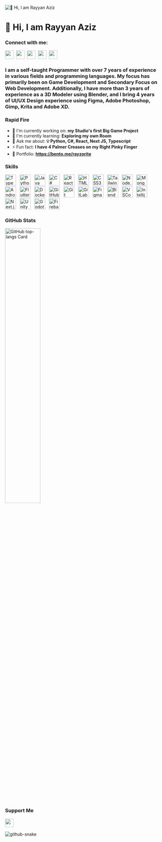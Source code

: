 ![👋 Hi, I am Rayyan Aziz](https://i.pinimg.com/736x/81/3f/69/813f691337e47b75429e49cddf5916cd.jpg)

<div id="toc">
  <ul align="left" style="list-style: none">
    <summary>
      <h1>
        👋 Hi, I am Rayyan Aziz
      </h1>
    </summary>
  </ul>
</div>

**<h3 align="left">Connect with me:</h3>** 
<p align="left"><a href="https://twitter.com/@rayzorite" target="_blank"><img src="https://img.shields.io/badge/Twitter-000000?style=for-the-badge&logo=X&logoColor=white" height="28" style="margin-right: 4px"></a> <a href="https://www.youtube.com/@rayzorite" target="_blank"><img src="https://img.shields.io/badge/YouTube-FF0000?style=for-the-badge&logo=youtube&logoColor=white" height="28" style="margin-right: 4px"></a> <a href="https://www.instagram.com/rayzorite_" target="_blank"><img src="https://img.shields.io/badge/Instagram-E4405F?style=for-the-badge&logo=instagram&logoColor=white" height="28" style="margin-right: 4px"></a> <a href="https://github.com/rayzorite" target="_blank"><img src="https://img.shields.io/badge/GitHub-100000?style=for-the-badge&logo=github&logoColor=white" height="28" style="margin-right: 4px"></a> <a href="https://www.linkedin.com/in/rayzorite" target="_blank"><img src="https://img.shields.io/badge/LinkedIn-0077B5?style=for-the-badge&logo=linkedin&logoColor=white" height="28" style="margin-right: 4px"></a></p>

 **<h3 align="left">I am a self-taught Programmer with over 7 years of experience in various fields and programming languages. My focus has primarily been on Game Development and Secondary Focus on Web Development. Additionally, I have more than 3 years of experience as a 3D Modeler using Blender, and I bring 4 years of UI/UX Design experience using Figma, Adobe Photoshop, Gimp, Krita and Adobe XD.</h3>**

**<h3 align="left">Rapid Fire</h3>**

- 💼 I'm currently working on: **my Studio's first Big Game Project**
- 🌱 I'm currently learning: **Exploring my own Room**
- 💬 Ask me about: **💡 Python, C#, React, Next JS, Typescript**
- ⚡ Fun fact: **I have 4 Palmer Creases on my Right Pinky Finger**
- 📂 Portfolio: **<a href="https://bento.me/rayzorite" target="_blank">https://bento.me/rayzorite</a>**

 **<h3 align="left">Skills</h3>**

<p align="left"><img src="https://cdn.jsdelivr.net/gh/devicons/devicon/icons/typescript/typescript-original.svg" height="36" alt="TypeScript" style="margin-right: 8px"> <img src="https://cdn.jsdelivr.net/gh/devicons/devicon/icons/python/python-original.svg" height="36" alt="Python" style="margin-right: 8px"> <img src="https://cdn.jsdelivr.net/gh/devicons/devicon/icons/java/java-original.svg" height="36" alt="Java" style="margin-right: 8px"> <img src="https://cdn.jsdelivr.net/gh/devicons/devicon/icons/csharp/csharp-original.svg" height="36" alt="C#" style="margin-right: 8px"> <img src="https://cdn.jsdelivr.net/gh/devicons/devicon/icons/react/react-original.svg" height="36" alt="React" style="margin-right: 8px"> <img src="https://cdn.jsdelivr.net/gh/devicons/devicon/icons/html5/html5-original.svg" height="36" alt="HTML5" style="margin-right: 8px"> <img src="https://cdn.jsdelivr.net/gh/devicons/devicon/icons/css3/css3-original.svg" height="36" alt="CSS3" style="margin-right: 8px"> <img src="https://cdn.jsdelivr.net/gh/devicons/devicon@latest/icons/tailwindcss/tailwindcss-original.svg" height="36" alt="Tailwind CSS" style="margin-right: 8px"> <img src="https://cdn.jsdelivr.net/gh/devicons/devicon@latest/icons/nodejs/nodejs-original-wordmark.svg" height="36" alt="Node.js" style="margin-right: 8px"> <img src="https://cdn.jsdelivr.net/gh/devicons/devicon@latest/icons/mongodb/mongodb-original-wordmark.svg" height="36" alt="MongoDB" style="margin-right: 8px"> <img src="https://cdn.jsdelivr.net/gh/devicons/devicon/icons/android/android-original.svg" height="36" alt="Android" style="margin-right: 8px"> <img src="https://cdn.jsdelivr.net/gh/devicons/devicon/icons/flutter/flutter-original.svg" height="36" alt="Flutter" style="margin-right: 8px"> <img src="https://cdn.jsdelivr.net/gh/devicons/devicon/icons/docker/docker-original.svg" height="36" alt="Docker" style="margin-right: 8px"> <img src="https://cdn.jsdelivr.net/gh/devicons/devicon/icons/github/github-original.svg" height="36" alt="GitHub" style="margin-right: 8px"> <img src="https://cdn.jsdelivr.net/gh/devicons/devicon/icons/git/git-original.svg" height="36" alt="Git" style="margin-right: 8px"> <img src="https://cdn.jsdelivr.net/gh/devicons/devicon/icons/gitlab/gitlab-original.svg" height="36" alt="GitLab" style="margin-right: 8px"> <img src="https://cdn.jsdelivr.net/gh/devicons/devicon@latest/icons/figma/figma-original.svg" height="36" alt="Figma" style="margin-right: 8px"> <img src="https://cdn.jsdelivr.net/gh/devicons/devicon@latest/icons/blender/blender-original.svg" height="36" alt="Blender" style="margin-right: 8px"> <img src="https://cdn.jsdelivr.net/gh/devicons/devicon@latest/icons/vscode/vscode-original.svg" height="36" alt="VSCode" style="margin-right: 8px"> <img src="https://cdn.jsdelivr.net/gh/devicons/devicon@latest/icons/intellij/intellij-original.svg" height="36" alt="Intellij" style="margin-right: 8px"> <img src="https://cdn.jsdelivr.net/gh/devicons/devicon/icons/nextjs/nextjs-original.svg" height="36" alt="Next.js" style="margin-right: 8px"> <img src="https://cdn.jsdelivr.net/gh/devicons/devicon/icons/unity/unity-original.svg" height="36" alt="Unity" style="margin-right: 8px"> <img src="https://cdn.jsdelivr.net/gh/devicons/devicon/icons/godot/godot-original.svg" height="36" alt="Godot" style="margin-right: 8px"> <img src="https://cdn.jsdelivr.net/gh/devicons/devicon/icons/firebase/firebase-plain.svg" height="36" alt="Firebase" style="margin-right: 8px"></p>

 **<h3 align="left">GitHub Stats</h3>**

<p align="left">
  <img width="48%" src="https://github-readme-stats.vercel.app/api/top-langs?username=rayzorite&theme=default&cache_seconds=1800&border_radius=4&hide_title=false&layout=compact&langs_count=5&card_width=400&hide_progress=false" alt="GitHub top-langs Card" />
</p>

 **<h3 align="left">Support Me</h3>**

<p align="left"><a href="https://www.patreon.com/SilverDemons" target="_blank"><img src="https://img.shields.io/badge/Patreon-F96854?style=for-the-badge&logo=patreon&logoColor=white" height="28" style="margin-right: 4px"></a></p>

<picture>
  <source media="(prefers-color-scheme: dark)" srcset="https://raw.githubusercontent.com/tobiasmeyhoefer/tobiasmeyhoefer/output/github-snake-dark.svg" />
  <source media="(prefers-color-scheme: light)" srcset="https://raw.githubusercontent.com/tobiasmeyhoefer/tobiasmeyhoefer/output/github-snake.svg" />
  <img alt="github-snake" src="https://raw.githubusercontent.com/tobiasmeyhoefer/tobiasmeyhoefer/output/github-snake.svg" />
</picture>
